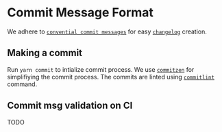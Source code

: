 # Commit Message Format

We adhere to [`convential commit messages`](https://conventionalcommits.org/) for easy [`changelog`](https://github.com/conventional-changelog/conventional-changelog) creation.

## Making a commit

Run `yarn commit` to intialize commit process. We use [`commitzen`](http://commitizen.github.io/cz-cli/) for simplifiying the commit process. The commits are linted using [`commitlint`](https://github.com/marionebl/commitlint) command.

## Commit msg validation on CI

TODO
